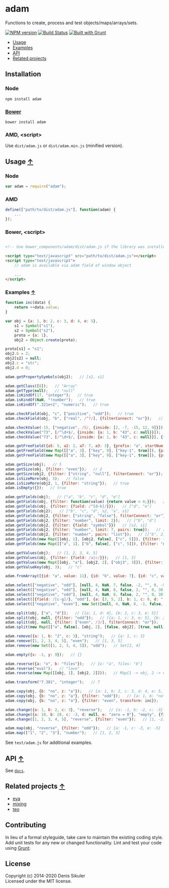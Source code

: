 # adam <a name="start"></a>

Functions to create, process and test objects/maps/arrays/sets.

[![NPM version](https://badge.fury.io/js/adam.png)](http://badge.fury.io/js/adam)
[![Build Status](https://secure.travis-ci.org/gamtiq/adam.png?branch=master)](http://travis-ci.org/gamtiq/adam)
[![Built with Grunt](https://cdn.gruntjs.com/builtwith.png)](http://gruntjs.com/)

* [Usage](#usage)
* [Examples](#examples)
* [API](#api)
* [Related projects](#related)

## Installation

### Node

    npm install adam

### [Bower](https://bower.io)

    bower install adam

### AMD, &lt;script&gt;

Use `dist/adam.js` or `dist/adam.min.js` (minified version).

## Usage <a name="usage"></a> [&#x2191;](#start)

### Node

```js
var adam = require("adam");
```

### AMD

```js
define(["path/to/dist/adam.js"], function(adam) {
    ...
});
```

### Bower, &lt;script&gt;

```html

<!-- Use bower_components/adam/dist/adam.js if the library was installed by Bower -->

<script type="text/javascript" src="path/to/dist/adam.js"></script>
<script type="text/javascript">
    // adam is available via adam field of window object
    
    ...
</script>
```

### Examples <a name="examples"></a> [&#x2191;](#start)

```js
function inc(data) {
    return ++data.value;
}

var obj = {a: 1, b: 2, c: 3, d: 4, e: 5},
    s1 = Symbol("s1"),
    s2 = Symbol("s2"),
    proto = {a: 1},
    obj2 = Object.create(proto);

proto[s1] = "s1";
obj2.b = 2;
obj2[s2] = null;
obj2.c = "str";
obj2.d = 0;

adam.getPropertySymbols(obj2);   // [s2, s1]

adam.getClass([8]);   // "Array"
adam.getType(null);   // "null"
adam.isKindOf(17, "integer");   // true
adam.isKindOf(NaN, "!number");   // true
adam.isKindOf(".321e+2", "numeric");   // true

adam.checkField(obj, "c", ["positive", "odd"]);   // true
adam.checkField(obj, "b", ["real", /^7/], {filterConnect: "or"});   // false

adam.checkValue(-15, ["negative", /5/, {inside: [2, -7, -15, 12, 9]}]);   // true
adam.checkValue("73", [/^\d+$/, {inside: {a: 1, b: "43", c: null}}]);   // false
adam.checkValue("73", [/^\d+$/, {inside: {a: 1, b: "43", c: null}}], {filterConnect: "or"});   // true

adam.getFreeField({a5: 5, a2: 2, a7: 7, a3: 3}, {prefix: "a", startNum: 2});   // "a4"
adam.getFreeField(new Map([["a", 3], ["key", 9], ["key-1", true]]), {prefix: "key-"});   // "key-0"
adam.getFreeField(new Map([["a", 3], ["key", 9], ["key-1", true]]), {prefix: "key-", startNum: 1});   // "key-2"

adam.getSize(obj);   // 5
adam.getSize(obj, {filter: "even"});   // 2
adam.getSize(obj2, {filter: ["string", "null"], filterConnect: "or"});   // 3
adam.isSizeMore(obj, 5);   // false
adam.isSizeMore(obj2, 1, {filter: "string"});   // true
adam.isEmpty({});   // true

adam.getFields(obj);   // ["a", "b", "c", "d", "e"]
adam.getFields(obj, {filter: function(value) {return value < 4;}});   // ["a", "b", "c"]
adam.getFields(obj, {filter: {field: /^[d-h]/}});   // ["d", "e"]
adam.getFields(obj2);   // ["b", "c", "d", s2, "a", s1]
adam.getFields(obj2, {filter: ["string", "false"], filterConnect: "or"});   // ["c", "d", s2, s1]
adam.getFields(obj2, {filter: "number", limit: 2});   // ["b", "d"]
adam.getFields(obj2, {filter: {field: "symbol"}})   // [s2, s1]
adam.getFields(obj2, {filter: "number", limit: 7, pairs: true});   // [{key: "b", value: 2}, {key: "d", value: 0}, {key: "a", value: 1}]
adam.getFields(obj2, {filter: "number", pairs: "list"});   // [["b", 2], ["d", 0], ["a", 1]]
adam.getFields(new Map([[obj, 1], [obj2, false], ["c", 5]]), {filter: {field: "object"}});   // [obj, obj2]
adam.getFields(new Map([["a", 1], ["b", false], ["c", 5]]), {filter: "number", pairs: "obj"});   // [{key: "a", value: 1}, {key: "c", value: 5}]

adam.getValues(obj);   // [1, 2, 3, 4, 5]
adam.getValues(obj, {filter: {field: /a|c/}});   // [1, 3]
adam.getValues(new Map([[obj, "a"], [obj2, 2], ["obj3", 3]]), {filter: {field: "object"}});   // ["a", 2]
adam.getValueKey(obj, 3);   // "c"

adam.fromArray([{id: "a", value: 11}, {id: "b", value: 7}, {id: "c", value: 10}], "id");   // {a: {id: "a", value: 11}, b: {id: "b", value: 7}, c: {id: "c", value: 10}}

adam.select(["negative", "odd"], [null, 4, NaN, 7, false, -2, "", 0, -5, 3, null, -9]);   // -5
adam.select(["negative", "odd"], [null, 4, NaN, 8, false, 2, "", 0, 30, 4, false], {filterConnect: "or"});   // false
adam.select(["negative", "odd"], [null, 4, NaN, 8, false, 2, "", 0, 30, 4, false], {filterConnect: "or", defaultValue: -3});   // -3
adam.select([{field: /[c-g]/}, "odd"], {a: [3, 5, 2], b: 1, c: 0, d: "-7", e: 4, f: -2, g: -1, h: null, i: -7, j: true, k: -5});   // -1
adam.select(["negative", "even"], new Set([null, 4, NaN, 8, -1, false, -2, "", 0, "beta", -30, 4, true]));   // -2

adam.split(obj, ["a", "d"]);   // [{a: 1, d: 4}, {b: 2, c: 3, e: 5}]
adam.split(obj, null, {filter: "odd"});   // [{a: 1, c: 3, e: 5}, {b: 2, d: 4}]
adam.split(obj, null, {filter: ["even", /3/], filterConnect: "or"});   // [{b: 2, c: 3, d: 4}, {a: 1, e: 5}]
adam.split(new Map([["a", false], [obj, 2], [false, obj2], [true, null]]), null, {filter: "true"});   // [Map{obj -> 2, false -> obj2}, Map{"a" -> false, true -> null}]

adam.remove({a: 1, b: "2", c: 3}, "string");   // {a: 1, c: 3}
adam.remove([1, 2, 3, 4, 5], "even");   // [1, 3, 5]
adam.remove(new Set([1, 2, 3, 4, 5]), "odd");   // Set[2, 4]

adam.empty({x: -1, y: 9});   // {}

adam.reverse({a: "x", b: "files"});   // {x: "a", files: "b"}
adam.reverse("eval");   // "lave"
adam.reverse(new Map([[obj, 1], [obj2, 2]]));   // Map{1 -> obj, 2 -> obj2}

adam.transform("7.381", "integer");   // 7

adam.copy(obj, {b: "no", z: "a"});   // {a: 1, b: 2, c: 3, d: 4, e: 5, z: "a"}
adam.copy(obj, {b: "no", z: "a"}, {filter: "odd"});   // {a: 1, b: "no", c: 3, e: 5, z: "a"}
adam.copy(obj, {b: "no", z: "a"}, {filter: "even", transform: inc});   // {b: 3, d: 5, z: "a"}

adam.change({a: 1, b: 2, c: 3}, "reverse");   // {a: -1, b: -2, c: -3}
adam.change({a: 10, b: 28, c: -3, d: null, e: "zero = 0"}, "empty", {filter: /0/});   // {a: 0, b: 28, c: -3, d: null, e: ""}
adam.change([1, 2, 3, 4, 5], "reverse", {filter: "even"});   // [1, -2, 3, -4, 5]

adam.map(obj, "reverse", {filter: "odd"});   // {a: -1, c: -3, e: -5}
adam.map(["1", "2", "3"], "number");   // [1, 2, 3]
```

See `test/adam.js` for additional examples.

## API <a name="api"></a> [&#x2191;](#start)

See [`docs`](https://gamtiq.github.io/adam/module-adam.html).

## Related projects <a name="related"></a> [&#x2191;](#start)

* [eva](https://github.com/gamtiq/eva)
* [mixing](https://github.com/gamtiq/mixing)
* [teo](https://github.com/gamtiq/teo)

## Contributing
In lieu of a formal styleguide, take care to maintain the existing coding style.
Add unit tests for any new or changed functionality.
Lint and test your code using [Grunt](http://gruntjs.com/).

## License
Copyright (c) 2014-2020 Denis Sikuler  
Licensed under the MIT license.
